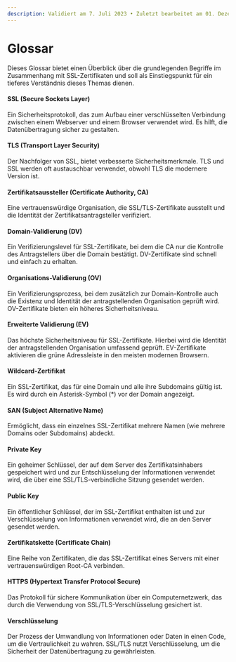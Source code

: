 ```yaml
---
description: Validiert am 7. Juli 2023 • Zuletzt bearbeitet am 01. Dezember 2023
---
```


# Glossar

Dieses Glossar bietet einen Überblick über die grundlegenden Begriffe im Zusammenhang mit SSL-Zertifikaten und soll als Einstiegspunkt für ein tieferes Verständnis dieses Themas dienen.

#### **SSL (Secure Sockets Layer)**

Ein Sicherheitsprotokoll, das zum Aufbau einer verschlüsselten Verbindung zwischen einem Webserver und einem Browser verwendet wird. Es hilft, die Datenübertragung sicher zu gestalten.

#### **TLS (Transport Layer Security)**

Der Nachfolger von SSL, bietet verbesserte Sicherheitsmerkmale. TLS und SSL werden oft austauschbar verwendet, obwohl TLS die modernere Version ist.

#### **Zertifikatsaussteller (Certificate Authority, CA)**

Eine vertrauenswürdige Organisation, die SSL/TLS-Zertifikate ausstellt und die Identität der Zertifikatsantragsteller verifiziert.

#### **Domain-Validierung (DV)**

Ein Verifizierungslevel für SSL-Zertifikate, bei dem die CA nur die Kontrolle des Antragstellers über die Domain bestätigt. DV-Zertifikate sind schnell und einfach zu erhalten.

#### **Organisations-Validierung (OV)**

Ein Verifizierungsprozess, bei dem zusätzlich zur Domain-Kontrolle auch die Existenz und Identität der antragstellenden Organisation geprüft wird. OV-Zertifikate bieten ein höheres Sicherheitsniveau.

#### **Erweiterte Validierung (EV)**

Das höchste Sicherheitsniveau für SSL-Zertifikate. Hierbei wird die Identität der antragstellenden Organisation umfassend geprüft. EV-Zertifikate aktivieren die grüne Adressleiste in den meisten modernen Browsern.

#### **Wildcard-Zertifikat**

Ein SSL-Zertifikat, das für eine Domain und alle ihre Subdomains gültig ist. Es wird durch ein Asterisk-Symbol (\*) vor der Domain angezeigt.

#### **SAN (Subject Alternative Name)**

Ermöglicht, dass ein einzelnes SSL-Zertifikat mehrere Namen (wie mehrere Domains oder Subdomains) abdeckt.

#### **Private Key**

Ein geheimer Schlüssel, der auf dem Server des Zertifikatsinhabers gespeichert wird und zur Entschlüsselung der Informationen verwendet wird, die über eine SSL/TLS-verbindliche Sitzung gesendet werden.

#### **Public Key**

Ein öffentlicher Schlüssel, der im SSL-Zertifikat enthalten ist und zur Verschlüsselung von Informationen verwendet wird, die an den Server gesendet werden.

#### **Zertifikatskette (Certificate Chain)**

Eine Reihe von Zertifikaten, die das SSL-Zertifikat eines Servers mit einer vertrauenswürdigen Root-CA verbinden.

#### **HTTPS (Hypertext Transfer Protocol Secure)**

Das Protokoll für sichere Kommunikation über ein Computernetzwerk, das durch die Verwendung von SSL/TLS-Verschlüsselung gesichert ist.

#### **Verschlüsselung**

Der Prozess der Umwandlung von Informationen oder Daten in einen Code, um die Vertraulichkeit zu wahren. SSL/TLS nutzt Verschlüsselung, um die Sicherheit der Datenübertragung zu gewährleisten.
